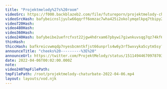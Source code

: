 ```yaml
---
title: "Projektmelody%27s%20room"
videoSrc: https://f000.backblazeb2.com/file/futureporn/projektmelody-chaturbate-2022-04-06.mp4
videoSrcHash: bafybeicnsljyulw66qqrff6omzac7wha425i2okolymqelkpq7tbipy23y?filename=projektmelody-chaturbate-20220406T000200Z-source.mp4
video720Hash: 
video480Hash: 
video360Hash: 
video240Hash: bafybeibe2uefrcfxst22jgw4hdrxam67pbywi7giwnkuvsqg7qz74kf6fy?filename=projektmelody-chaturbate-20220406T000200Z-240p.mp4
thinHash: 
thiccHash: bafkreicvwmqdp7nyesbcmntkfjst66unprls4w6y3rf5wxvyka5cytm5sy?filename=20220406T000200Z-thicc.jpg
announceTitle: "cheeks%20---------%3E%20"
announceUrl: https://twitter.com/ProjektMelody/status/1511494467097870340
date: 2022-04-06T00:02:00.000Z
note: 
video240TmpFilePath: 
tmpFilePath: /root/projektmelody-chaturbate-2022-04-06.mp4
layout: layouts/vod.njk
---
```

